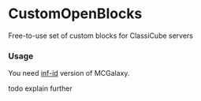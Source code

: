 # CustomOpenBlocks
Free-to-use set of custom blocks for ClassiCube servers

### Usage
You need [inf-id](https://github.com/UnknownShadow200/MCGalaxy/tree/master/Uploads) version of MCGalaxy.

todo explain further